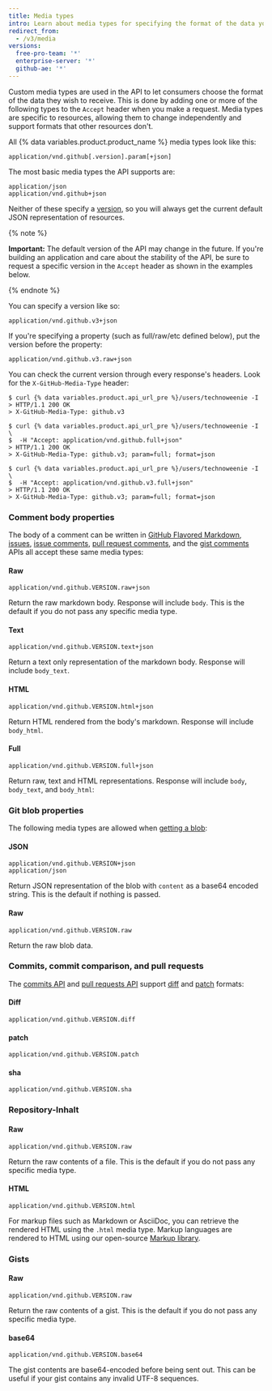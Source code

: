 ```yaml
---
title: Media types
intro: Learn about media types for specifying the format of the data you want to consume.
redirect_from:
  - /v3/media
versions:
  free-pro-team: '*'
  enterprise-server: '*'
  github-ae: '*'
---
```



Custom media types are used in the API to let consumers choose the format of the data they wish to receive. This is done by adding one or more of the following types to the `Accept` header when you make a request. Media types are specific to resources, allowing them to change independently and support formats that other resources don't.

All {% data variables.product.product_name %} media types look like this:

    application/vnd.github[.version].param[+json]

The most basic media types the API supports are:

    application/json
    application/vnd.github+json

Neither of these specify a [version][versions], so you will always get the current default JSON representation of resources.

{% note %}

**Important:** The default version of the API may change in the future. If you're building an application and care about the stability of the API, be sure to request a specific version in the `Accept` header as shown in the examples below.

{% endnote %}

You can specify a version like so:

    application/vnd.github.v3+json

If you're specifying a property (such as full/raw/etc defined below), put the version before the property:

    application/vnd.github.v3.raw+json

You can check the current version through every response's headers.  Look for the `X-GitHub-Media-Type` header:

```shell
$ curl {% data variables.product.api_url_pre %}/users/technoweenie -I
> HTTP/1.1 200 OK
> X-GitHub-Media-Type: github.v3

$ curl {% data variables.product.api_url_pre %}/users/technoweenie -I \
$  -H "Accept: application/vnd.github.full+json"
> HTTP/1.1 200 OK
> X-GitHub-Media-Type: github.v3; param=full; format=json

$ curl {% data variables.product.api_url_pre %}/users/technoweenie -I \
$  -H "Accept: application/vnd.github.v3.full+json"
> HTTP/1.1 200 OK
> X-GitHub-Media-Type: github.v3; param=full; format=json
```

### Comment body properties

The body of a comment can be written in [GitHub Flavored Markdown][gfm], [issues](/v3/issues/), [issue comments](/v3/issues/comments/), [pull request comments](/v3/pulls/comments/), and the [gist comments](/v3/gists/comments/) APIs all accept these same media types:

#### Raw

    application/vnd.github.VERSION.raw+json

Return the raw markdown body. Response will include `body`. This is the default if you do not pass any specific media type.

#### Text

    application/vnd.github.VERSION.text+json

Return a text only representation of the markdown body. Response will include `body_text`.

#### HTML

    application/vnd.github.VERSION.html+json

Return HTML rendered from the body's markdown. Response will include `body_html`.

#### Full

    application/vnd.github.VERSION.full+json

Return raw, text and HTML representations. Response will include `body`, `body_text`, and `body_html`:

### Git blob properties

The following media types are allowed when [getting a blob](/v3/git/blobs/#get-a-blob):

#### JSON

    application/vnd.github.VERSION+json
    application/json

Return JSON representation of the blob with `content` as a base64 encoded string. This is the default if nothing is passed.

#### Raw

    application/vnd.github.VERSION.raw

Return the raw blob data.

### Commits, commit comparison, and pull requests

The [commits API](/v3/repos/commits/) and [pull requests API](/v3/pulls/) support [diff][git-diff] and [patch][git-patch] formats:

#### Diff

    application/vnd.github.VERSION.diff

#### patch

    application/vnd.github.VERSION.patch

#### sha

    application/vnd.github.VERSION.sha

### Repository-Inhalt

#### Raw

    application/vnd.github.VERSION.raw

Return the raw contents of a file. This is the default if you do not pass any specific media type.

#### HTML

    application/vnd.github.VERSION.html

For markup files such as Markdown or AsciiDoc, you can retrieve the rendered HTML using the `.html` media type. Markup languages are rendered to HTML using our open-source [Markup library](https://github.com/github/markup).

### Gists

#### Raw

    application/vnd.github.VERSION.raw

Return the raw contents of a gist. This is the default if you do not pass any specific media type.

#### base64

    application/vnd.github.VERSION.base64

The gist contents are base64-encoded before being sent out. This can be useful if your gist contains any invalid UTF-8 sequences.

[gfm]: http://github.github.com/github-flavored-markdown/
[git-diff]: http://git-scm.com/docs/git-diff
[git-patch]: http://git-scm.com/docs/git-format-patch
[versions]: /v3/versions
